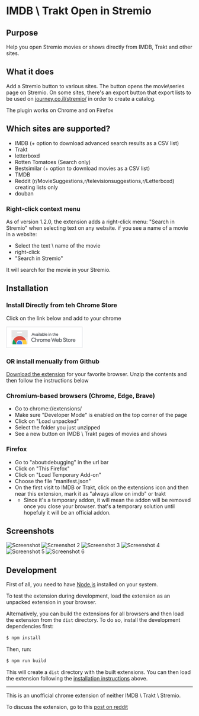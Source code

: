 # IMDB \ Trakt Open in Stremio

## Purpose

Help you open Stremio movies or shows directly from IMDB, Trakt and other sites.

## What it does

Add a Stremio button to various sites. The button opens the movie\series page on Stremio.
On some sites, there's an export button that export lists to be used on [journey.co.il/stremio/](https://www.journey.co.il/stremio) in order to create a catalog.

The plugin works on Chrome and on Firefox

## Which sites are supported?

- IMDB (+ option to download advanced search results as a CSV list)
- Trakt
- letterboxd
- Rotten Tomatoes (Search only)
- Bestsimilar (+ option to download movies as a CSV list)
- TMDB
- Reddit (r/MovieSuggestions,r/televisionsuggestions,r/Letterboxd) creating lists only
- douban

### Right-click context menu

As of version 1.2.0, the extension adds a right-click menu: "Search in Stremio" when selecting text on any website. if you see a name of a movie in a website:

- Select the text \ name of the movie
-  right-click
-  "Search in Stremio"

It will search for the movie in your Stremio.

## Installation

### Install Directly from teh Chrome Store

Click on the link below and add to your chrome


[![Chrome Web Store](chrome-web-store-badge.png)](https://chromewebstore.google.com/detail/imdb-trakt-open-in-stremi/jlmmgfkhpanoeigimlaadjcdjljihmfb)

### OR install menually from Github

[Download the extension](https://github.com/yortem/chrome-stremio-imdb/releases/) for your favorite browser. Unzip the contents and then follow the instructions below

### Chromium-based browsers (Chrome, Edge, Brave)

- Go to chrome://extensions/
- Make sure "Developer Mode" is enabled on the top corner of the page
- Click on "Load unpacked" 
- Select the folder you just unzipped
- See a new button on IMDB \ Trakt pages of movies and shows

### Firefox
- Go to "about:debugging" in the url bar 
- Click on "This Firefox"
- Click on "Load Temporary Add-on"
- Choose the file "manifest.json"
- On the first visit to IMDB or Trakt, click on the extensions icon and then near this extension, mark it as "always allow on imdb" or trakt
- * Since it's a temporary addon, it will mean the addon will be removed once you close your browser. that's a temporary solution until hopefuly it will be an official addon.

## Screenshots

![Screenshot](screenshot-stremio-imdb.webp)
![Screenshot 2](screenshot-stremio-trakt.webp)
![Screenshot 3](screenshot-stremio-letterboxd.jpg)
![Screenshot 4](screenshot-stremio-rt.jpg)
![Screenshot 5](screenshot-stremio-bestsimilar.jpg)
![Screenshot 6](themoviedb-stremio.jpg)

## Development

First of all, you need to have [Node.js](https://nodejs.org/) installed on your system.

To test the extension during development, load the extension as an unpacked extension in your browser.

Alternatively, you can build the extensions for all browsers and then load the extension from the `dist` directory. To do so, install the development dependencies first:

```bash
$ npm install
```

Then, run:

```bash
$ npm run build
```

This will create a `dist` directory with the built extensions. You can then load the extension following the [installation instructions](#installation) above.

---

This is an unofficial chrome extension of neither IMDB \ Trakt \ Stremio.

To discuss the extension, go to this [post on reddit](https://www.reddit.com/r/StremioAddons/comments/1dtvjmk/chrome_extension_open_the_movie_in_stremio/)
